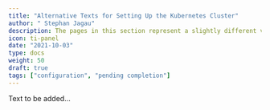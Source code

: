 ```yaml
---
title: "Alternative Texts for Setting Up the Kubernetes Cluster"
author: " Stephan Jagau"
description: The pages in this section represent a slightly different version of the texts draft for descibin the configuration of the Kubernetes cluster.
icon: ti-panel
date: "2021-10-03"
type: docs
weight: 50
draft: true
tags: ["configuration", "pending completion"]
---
```


Text to be added...